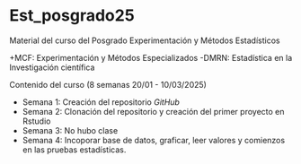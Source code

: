 # Est_posgrado25
Material del curso del Posgrado Experimentación y Métodos Estadísticos

+MCF: Experimentación y Métodos Especializados
-DMRN: Estadística en la Investigación científica

Contenido del curso (8 semanas 20/01 - 10/03/2025)

- Semana 1: Creación del repositorio *GitHub*
- Semana 2: Clonación del repositorio y creación del primer proyecto en Rstudio
- Semana 3: No hubo clase
- Semana 4: Incoporar base de datos, graficar, leer valores y comienzos en las pruebas estadísticas.